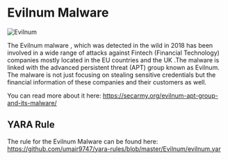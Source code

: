 # Evilnum Malware
![Evilnum](https://secarmy.org/wp-content/uploads/2020/07/Umair5710-768x432.png)

The Evilnum malware , which was detected in the wild in 2018 has been involved in a wide range of attacks against Fintech (Financial Technology) companies mostly located in the EU countries and the UK .The malware is linked with the advanced persistent threat (APT) group known as Evilnum. The malware is not just focusing on stealing sensitive credentials but the financial information of these companies and their customers as well.

You can read more about it here: https://secarmy.org/evilnum-apt-group-and-its-malware/

## YARA Rule
The rule for the Evilnum Malware can be found here: https://github.com/umair9747/yara-rules/blob/master/Evilnum/evilnum.yar
